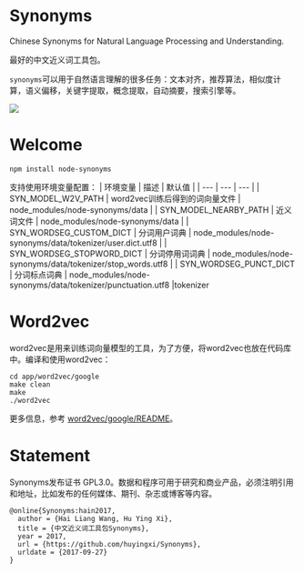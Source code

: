 # Synonyms
Chinese Synonyms for Natural Language Processing and Understanding.

最好的中文近义词工具包。

```synonyms```可以用于自然语言理解的很多任务：文本对齐，推荐算法，相似度计算，语义偏移，关键字提取，概念提取，自动摘要，搜索引擎等。

![](https://camo.githubusercontent.com/ae91a5698ad80d3fe8e0eb5a4c6ee7170e088a7d/687474703a2f2f37786b6571692e636f6d312e7a302e676c622e636c6f7564646e2e636f6d2f61692f53637265656e25323053686f74253230323031372d30342d30342532306174253230382e32302e3437253230504d2e706e67)

# Welcome
```
npm install node-synonyms
```

支持使用环境变量配置：
| 环境变量 | 描述 | 默认值 |
| --- | ---  | --- |
| SYN_MODEL_W2V_PATH | word2vec训练后得到的词向量文件 | node_modules/node-synonyms/data | 
| SYN_MODEL_NEARBY_PATH | 近义词文件 | node_modules/node-synonyms/data |
| SYN_WORDSEG_CUSTOM_DICT | 分词用户词典 | node_modules/node-synonyms/data/tokenizer/user.dict.utf8 | 
| SYN_WORDSEG_STOPWORD_DICT | 分词停用词词典 | node_modules/node-synonyms/data/tokenizer/stop_words.utf8 |
| SYN_WORDSEG_PUNCT_DICT | 分词标点词典 | node_modules/node-synonyms/data/tokenizer/punctuation.utf8  |tokenizer


# Word2vec
word2vec是用来训练词向量模型的工具，为了方便，将word2vec也放在代码库中。编译和使用word2vec：
```
cd app/word2vec/google
make clean
make
./word2vec
```

更多信息，参考 [word2vec/google/README](app/word2vec/google/README.txt)。

# Statement
Synonyms发布证书 GPL3.0。数据和程序可用于研究和商业产品，必须注明引用和地址，比如发布的任何媒体、期刊、杂志或博客等内容。

```
@online{Synonyms:hain2017,
  author = {Hai Liang Wang, Hu Ying Xi},
  title = {中文近义词工具包Synonyms},
  year = 2017,
  url = {https://github.com/huyingxi/Synonyms},
  urldate = {2017-09-27}
}
```